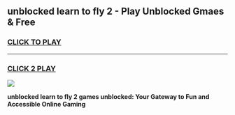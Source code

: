 
## unblocked learn to fly 2 - Play Unblocked Gmaes & Free
<h3>
<a href="https://news.freeplayer.one?title=unblocked_learn_to_fly_2&ref=23F">CLICK TO PLAY</a></h3>
<hr>

<h3>
<a href="https://news.freeplayer.one?title=unblocked_learn_to_fly_2&ref=23F">CLICK 2 PLAY</a>
  
</h3>

<a href="https://news.freeplayer.one?title=unblocked_learn_to_fly_2&ref=23F/"><img src="https://clearcache.store/games.png"></a>


**unblocked learn to fly 2 games unblocked: Your Gateway to Fun and Accessible Online Gaming**
